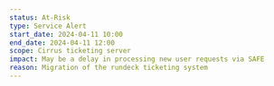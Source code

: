 ```yaml
---
status: At-Risk
type: Service Alert
start_date: 2024-04-11 10:00 
end_date: 2024-04-11 12:00 
scope: Cirrus ticketing server
impact: May be a delay in processing new user requests via SAFE
reason: Migration of the rundeck ticketing system
---
```

